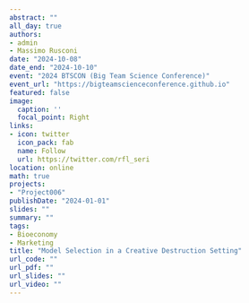 ```yaml
---
abstract: ""
all_day: true
authors:
- admin
- Massimo Rusconi
date: "2024-10-08"
date_end: "2024-10-10"
event: "2024 BTSCON (Big Team Science Conference)"
event_url: "https://bigteamscienceconference.github.io"
featured: false
image:
  caption: ''
  focal_point: Right
links:
- icon: twitter
  icon_pack: fab
  name: Follow
  url: https://twitter.com/rfl_seri
location: online
math: true
projects:
- "Project006"
publishDate: "2024-01-01"
slides: ""
summary: ""
tags:
- Bioeconomy
- Marketing
title: "Model Selection in a Creative Destruction Setting"
url_code: ""
url_pdf: ""
url_slides: ""
url_video: ""
---
```

